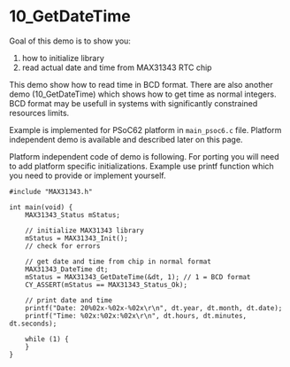 # 10_GetDateTime

Goal of this demo is to show you:

1) how to initialize library
2) read actual date and time from MAX31343 RTC chip

This demo show how to read time in BCD format. There are also another demo (10_GetDateTime) which shows how to get time as normal integers. BCD format may be usefull in systems with significantly constrained resources limits.

Example is implemented for PSoC62 platform in `main_psoc6.c` file. Platform independent demo is available and described later on this page.

Platform independent code of demo is following. For porting you will need to add platform specific initializations. Example use printf function which you need to provide or implement yourself.

```
#include "MAX31343.h"

int main(void) {
    MAX31343_Status mStatus;

	// initialize MAX31343 library
    mStatus = MAX31343_Init();
    // check for errors

	// get date and time from chip in normal format
    MAX31343_DateTime dt;
    mStatus = MAX31343_GetDateTime(&dt, 1); // 1 = BCD format
    CY_ASSERT(mStatus == MAX31343_Status_Ok);

	// print date and time
    printf("Date: 20%02x-%02x-%02x\r\n", dt.year, dt.month, dt.date);
    printf("Time: %02x:%02x:%02x\r\n", dt.hours, dt.minutes, dt.seconds);

    while (1) {
    }
}
```